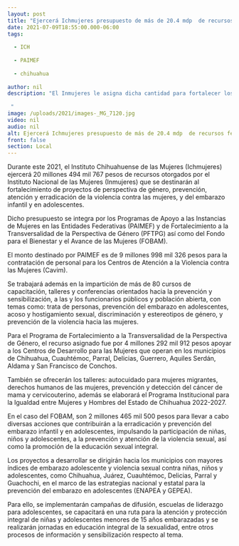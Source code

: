 ```yaml
---
layout: post
title: "Ejercerá Ichmujeres presupuesto de más de 20.4 mdp  de recursos federales en 2021"
date: 2021-07-09T18:55:00.000-06:00
tags:
  
  - ICH
  
  - PAIMEF
  
  - chihuahua
  
author: nil
description: "El Inmujeres le asigna dicha cantidad para fortalecer los programas de prevención y atención de la violencia, embarazo adolescente y de perspectiva de género.  "
image: /uploads/2021/images-_MG_7120.jpg
video: nil
audio: nil
alt: Ejercerá Ichmujeres presupuesto de más de 20.4 mdp  de recursos federales en 2021
front: false
section: Local
---
```


Durante este 2021, el Instituto Chihuahuense de las Mujeres (Ichmujeres) ejercerá 20 millones 494 mil 767 pesos de recursos otorgados por el Instituto Nacional de las Mujeres (Inmujeres) que se destinarán al fortalecimiento de proyectos de perspectiva de género, prevención, atención y erradicación de la violencia contra las mujeres, y del embarazo infantil y en adolescentes.

Dicho presupuesto se integra por los Programas de Apoyo a las Instancias de Mujeres en las Entidades Federativas (PAIMEF) y de Fortalecimiento a la Transversalidad de la Perspectiva de Género (PFTPG) así como del Fondo para el Bienestar y el Avance de las Mujeres (FOBAM).

El monto destinado por PAIMEF es de 9 millones 998 mil 326 pesos para la contratación de personal para los Centros de Atención a la Violencia contra las Mujeres (Cavim).

Se trabajará además en la impartición de más de 80 cursos de capacitación, talleres y conferencias orientados hacia la prevención y sensibilización, a las y los funcionarios públicos y población abierta, con temas como: trata de personas, prevención del embarazo en adolescentes, acoso y hostigamiento sexual, discriminación y estereotipos de género, y prevención de la violencia hacia las mujeres.

Para el Programa de Fortalecimiento a la Transversalidad de la Perspectiva de Género, el recurso asignado fue por 4 millones 292 mil 912 pesos apoyar a los Centros de Desarrollo para las Mujeres que operan en los municipios de Chihuahua, Cuauhtémoc, Parral, Delicias, Guerrero, Aquiles Serdán, Aldama y San Francisco de Conchos.

También se ofrecerán los talleres: autocuidado para mujeres migrantes, derechos humanos de las mujeres, prevención y detección del cáncer de mama y cervicouterino, además se elaborará el Programa Institucional para la Igualdad entre Mujeres y Hombres del Estado de Chihuahua 2022-2027.

En el caso del FOBAM, son 2 millones 465 mil 500 pesos para llevar a cabo diversas acciones que contribuirán a la erradicación y prevención del embarazo infantil y en adolescentes, impulsando la participación de niñas, niños y adolescentes, a la prevención y atención de la violencia sexual, así como la promoción de la educación sexual integral.

Los proyectos a desarrollar se dirigirán hacia los municipios con mayores índices de embarazo adolescente y violencia sexual contra niñas, niños y adolescentes, como Chihuahua, Juárez, Cuauhtémoc, Delicias, Parral y Guachochi, en el marco de las estrategias nacional y estatal para la prevención del embarazo en adolescentes (ENAPEA y GEPEA).

Para ello, se implementarán campañas de difusión, escuelas de liderazgo para adolescentes, se capacitará en una ruta para la atención y protección integral de niñas y adolescentes menores de 15 años embarazadas y se realizarán jornadas en educación integral de la sexualidad, entre otros procesos de información y sensibilización respecto al tema.
